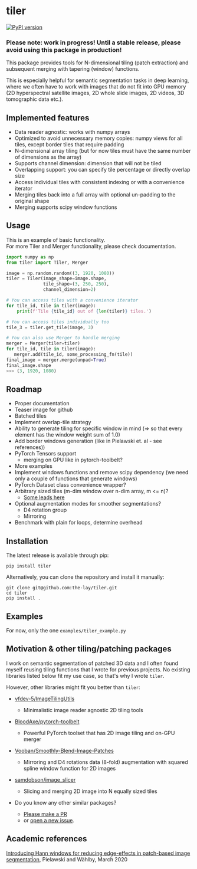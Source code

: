 # tiler
[![PyPI version](https://badge.fury.io/py/tiler.svg)](https://badge.fury.io/py/tiler)

### Please note: work in progress! Until a stable release, please avoid using this package in production!

This package provides tools for N-dimensional tiling (patch extraction)
and subsequent merging with tapering (window) functions.

This is especially helpful for semantic segmentation tasks in deep learning,
where we often have to work with images that do not fit into GPU memory
(2D hyperspectral satellite images, 2D whole slide images, 2D videos, 3D tomographic data etc.).

Implemented features
-------------
 - Data reader agnostic: works with numpy arrays
 - Optimized to avoid unnecessary memory copies: numpy views for all tiles, except border tiles that require padding
 - N-dimensional array tiling (but for now tiles must have the same number of dimensions as the array)
 - Supports channel dimension: dimension that will not be tiled
 - Overlapping support: you can specify tile percentage or directly overlap size
 - Access individual tiles with consistent indexing or with a convenience iterator
 - Merging tiles back into a full array with optional un-padding to the original shape
 - Merging supports scipy window functions

Usage
------------
This is an example of basic functionality.  
For more Tiler and Merger functionality, please check documentation.

```python
import numpy as np
from tiler import Tiler, Merger

image = np.random.random((3, 1920, 1080))
tiler = Tiler(image_shape=image.shape,
              tile_shape=(3, 250, 250),
              channel_dimension=2)

# You can access tiles with a convenience iterator
for tile_id, tile in tiler(image):
    print(f'Tile {tile_id} out of {len(tiler)} tiles.')

# You can access tiles individually too
tile_3 = tiler.get_tile(image, 3)

# You can also use Merger to handle merging
merger = Merger(tiler=tiler)
for tile_id, tile in tiler(image):
   merger.add(tile_id, some_processing_fn(tile))
final_image = merger.merge(unpad=True)
final_image.shape
>>> (3, 1920, 1080)
```
 
Roadmap
------------
 - Proper documentation
 - Teaser image for github
 - Batched tiles
 - Implement overlap-tile strategy
 - Ability to generate tiling for specific window in mind (=> so that every element has the window weight sum of 1.0)
 - Add border windows generation (like in Pielawski et. al - see references))
 - PyTorch Tensors support
   - merging on GPU like in pytorch-toolbelt?
 - More examples
 - Implement windows functions and remove scipy dependency (we need only a couple of functions that generate windows)
 - PyTorch Dataset class convenience wrapper?
 - Arbitrary sized tiles (m-dim window over n-dim array, m <= n)?
    - [Some leads here](https://stackoverflow.com/questions/45960192/using-numpy-as-strided-function-to-create-patches-tiles-rolling-or-sliding-w)
 - Optional augmentation modes for smoother segmentations?
    - D4 rotation group
    - Mirroring
 - Benchmark with plain for loops, determine overhead
 
 Installation
-------------
The latest release is available through pip:

```
pip install tiler 
 ```

Alternatively, you can clone the repository and install it manually:

```
git clone git@github.com:the-lay/tiler.git
cd tiler
pip install .
```
 
Examples
-------------
For now, only the one `examples/tiler_example.py`




<!-- for later
For more examples, please see examples/ folder
```python

 ```

Benchmarks
-------------
 Benchmarks?
 

Examples
-------------
https://github.com/BloodAxe/pytorch-toolbelt#inference-on-huge-images
https://github.com/BloodAxe/pytorch-toolbelt/blob/master/pytorch_toolbelt/inference/tiles.py

https://github.com/vfdev-5/ImageTilingUtils

https://github.com/Vooban/Smoothly-Blend-Image-Patches/blob/master/smooth_tiled_predictions.py

for windows:
https://stackoverflow.com/questions/1988804/what-is-memoization-and-how-can-i-use-it-in-python

https://en.wikipedia.org/wiki/Window_function#A_list_of_window_functions
https://github.com/scipy/scipy/blob/v1.4.1/scipy/signal/windows/windows.py
https://gist.github.com/npielawski/7e77d23209a5c415f55b95d4aba914f6

https://journals.plos.org/plosone/article?id=10.1371/journal.pone.0229839#pone.0229839.ref005
https://arxiv.org/pdf/1803.02786.pdf
-->





Motivation & other tiling/patching packages
-------------
I work on semantic segmentation of patched 3D data and
I often found myself reusing tiling functions that I wrote for previous projects.
No existing libraries listed below fit my use case, so that's why I wrote `tiler`.

However, other libraries might fit you better than `tiler`:
 - [vfdev-5/ImageTilingUtils](https://github.com/vfdev-5/ImageTilingUtils)
    - Minimalistic image reader agnostic 2D tiling tools

 - [BloodAxe/pytorch-toolbelt](https://github.com/BloodAxe/pytorch-toolbelt#inference-on-huge-images)
    - Powerful PyTorch toolset that has 2D image tiling and on-GPU merger

 - [Vooban/Smoothly-Blend-Image-Patches](https://github.com/Vooban/Smoothly-Blend-Image-Patches)
    - Mirroring and D4 rotations data (8-fold) augmentation with squared spline window function for 2D images

 - [samdobson/image_slicer](https://github.com/samdobson/image_slicer)
    - Slicing and merging 2D image into N equally sized tiles
    
 - Do you know any other similar packages?
    - [Please make a PR](https://github.com/the-lay/tiler/pulls)
    - or [open a new issue](https://github.com/the-lay/tiler/issues).
   
Academic references
-------------
[Introducing Hann windows for reducing edge-effects in patch-based image segmentation](https://doi.org/10.1371/journal.pone.0229839
), Pielawski and Wählby, March 2020
